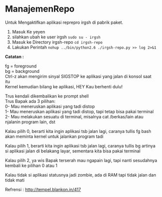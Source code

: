 # ManajemenRepo

Untuk Mengaktifkan aplikasi reprepro irgsh di pabrik paket.
   1. Masuk Ke yeyen
   2. silahkan ubah ke user irgsh
   `sudo su - irgsh`
   1. Masuk ke Directory irgsh-repo
   `cd irgsh-repo`
   1. Lakukan Perintah
   `nohup ../bin/python2.6 ./irgsh-repo.py >> log 2>&1`

**Catatan :**

fg = foreground  
bg = background  
Ctrl-z akan mengirim sinyal SIGSTOP ke aplikasi yang jalan di konsol saat itu  
Kernel kemudian bilang ke aplikasi, HEY Kau berhenti dulu!

Trus kendali dikembalikan ke prompt shell  
Trus Bapak ada 3 pilihan:  
0- Mau meneruskan aplikasi yang tadi distop  
1- Mau meneruskan aplikasi yang tadi distop, tapi tetap bisa pakai terminal  
2- Mau melakukan sesuatu di terminal, misalnya cat /berkas/lain atau njalanin program lain, dst

Kalau pilih 0, berarti kita ingin aplikasi tsb jalan lagi, caranya tullis fg bash akan meminta kernel untuk jalankan program tadi

Kalau pilih 1, berarti kita ingin aplikasi tsb jalan lagi, caranya tullis bg artinya si aplikasi jalan di belakang layar, sementara kita bisa pakai terminal

Kalau pilih 2, ya wis Bapak terserah mau ngapain lagi, tapi nanti sesudahnya kembali ke pilihan 0 atau 1

Kalau tidak si aplikasi statusnya jadi zombie, ada di RAM tapi tidak jalan dan tidak mati

Refrensi : ​http://tempel.blankon.in/417
 
